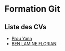 # Formation Git

## Liste des CVs

- [Prou Yann](./cv/PROU_YANN.md)
- [BEN LAMINE FLORIAN](./cv/BEN_LAMINE_FLORIAN.md)
